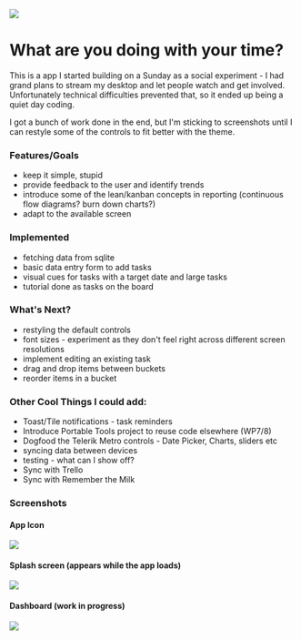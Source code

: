 ![](https://github.com/shiftkey/billboard/raw/master/logo.png)

# What are you doing with your time?

This is a app I started building on a Sunday as a social experiment - I had grand plans to stream my desktop and let people watch and get involved. Unfortunately technical difficulties prevented that, so it ended up being a quiet day coding.

I got a bunch of work done in the end, but I'm sticking to screenshots until I can restyle some of the controls to fit better with the theme.

### Features/Goals
 - keep it simple, stupid
 - provide feedback to the user and identify trends
 - introduce some of the lean/kanban concepts in reporting (continuous flow diagrams? burn down charts?)
 - adapt to the available screen

### Implemented
 
 - fetching data from sqlite
 - basic data entry form to add tasks
 - visual cues for tasks with a target date and large tasks
 - tutorial done as tasks on the board

### What's Next?
 
 - restyling the default controls 
 - font sizes - experiment as they don't feel right across different screen resolutions
 - implement editing an existing task
 - drag and drop items between buckets
 - reorder items in a bucket

### Other Cool Things I could add:

 - Toast/Tile notifications - task reminders
 - Introduce Portable Tools project to reuse code elsewhere (WP7/8)
 - Dogfood the Telerik Metro controls - Date Picker, Charts, sliders etc
 - syncing data between devices
 - testing - what can I show off?
 - Sync with Trello
 - Sync with Remember the Milk

### Screenshots

#### App Icon

![](https://github.com/shiftkey/billboard/raw/master/screenshots/icon.png)

#### Splash screen (appears while the app loads)

![](https://github.com/shiftkey/billboard/raw/master/screenshots/splashscreen.png)

#### Dashboard (work in progress)

![](https://github.com/shiftkey/billboard/raw/master/screenshots/welcome.png)
